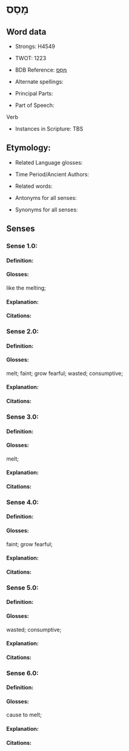 # מָסַס

<!-- Status: S2="NeedsEdits" -->
<!-- Lexica used for edits:   -->

## Word data

* Strongs: H4549

* TWOT: 1223

* BDB Reference: [מָסַס](rc://en/bdb/dict/m.cs.aa)

* Alternate spellings:

* Principal Parts:

* Part of Speech:

Verb

* Instances in Scripture: TBS

## Etymology:

* Related Language glosses:

* Time Period/Ancient Authors:

* Related words:

* Antonyms for all senses:

* Synonyms for all senses:

## Senses

### Sense 1.0:

#### Definition:

#### Glosses:

like the melting; 

#### Explanation:

#### Citations:



### Sense 2.0:

#### Definition:

#### Glosses:

melt; faint; grow fearful; wasted; consumptive; 

#### Explanation:

#### Citations:



### Sense 3.0:

#### Definition:

#### Glosses:

melt; 

#### Explanation:

#### Citations:



### Sense 4.0:

#### Definition:

#### Glosses:

faint; grow fearful; 

#### Explanation:

#### Citations:



### Sense 5.0:

#### Definition:

#### Glosses:

wasted; consumptive; 

#### Explanation:

#### Citations:



### Sense 6.0:

#### Definition:

#### Glosses:

cause to melt; 

#### Explanation:

#### Citations:



